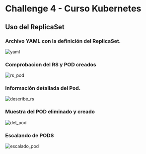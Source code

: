 # Challenge 4 - Curso Kubernetes

## Uso del ReplicaSet

### Archivo YAML con la definición del ReplicaSet.

![yaml]()

### Comprobacion del RS y POD creados

![rs_pod]()

### Información detallada del Pod.

![describe_rs]()

### Muestra del POD eliminado y creado

![del_pod]()

### Escalando de PODS

![escalado_pod]()